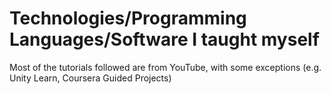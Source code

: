 # Technologies/Programming Languages/Software I taught myself

Most of the tutorials followed are from YouTube, with some exceptions (e.g. Unity Learn, Coursera Guided Projects)
